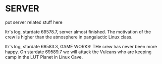 SERVER
==============================

put server related stuff here

ltr's log, stardate  69578.7, server almost finished. The motivation of the crew
is higher than the atmosphere in pangalactic Linux class.

ltr's log, stardate 69583.3, GAME WORKS! THe crew has never been more happy. On
stardate 69589.7 we will attack the Vulcans who are keeping camp in the LUT Planet
in Linux Cave.
